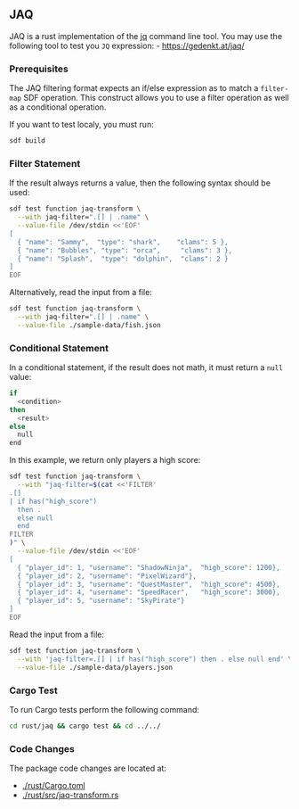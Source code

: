 ## JAQ

JAQ is a rust implementation of the [jq](https://stedolan.github.io/jq/) command line tool.
You may use the following tool to test you `JQ` expression: - https://gedenkt.at/jaq/

### Prerequisites

The JAQ filtering format expects an if/else expression as to match a `filter-map` SDF operation. This construct allows you to use a filter operation as well as a conditional operation. 

If you want to test localy, you must run:

```bash
sdf build
```

### Filter Statement

If the result always returns a value, then the following syntax should be used:

```bash
sdf test function jaq-transform \
  --with jaq-filter=".[] | .name" \
  --value-file /dev/stdin <<'EOF'
[
  { "name": "Sammy",  "type": "shark",    "clams": 5 },
  { "name": "Bubbles", "type": "orca",     "clams": 3 },
  { "name": "Splash",  "type": "dolphin",  "clams": 2 }
]
EOF
```

Alternatively, read the input from a file:

```bash
sdf test function jaq-transform \
  --with jaq-filter=".[] | .name" \
  --value-file ./sample-data/fish.json
```

### Conditional Statement

In a conditional statement, if the result does not math, it must return a `null` value:

```bash
if 
  <condition>
then 
  <result>
else 
  null
end
```

In this example, we return only players a high score:

```bash
sdf test function jaq-transform \
  --with "jaq-filter=$(cat <<'FILTER'
.[]
| if has("high_score") 
  then .
  else null
  end
FILTER
)" \
  --value-file /dev/stdin <<'EOF'
[
  { "player_id": 1, "username": "ShadowNinja",  "high_score": 1200},
  { "player_id": 2, "username": "PixelWizard"},
  { "player_id": 3, "username": "QuestMaster",  "high_score": 4500},
  { "player_id": 4, "username": "SpeedRacer",   "high_score": 3000},
  { "player_id": 5, "username": "SkyPirate"}
]
EOF
```

Read the input from a file:

```bash
sdf test function jaq-transform \
  --with 'jaq-filter=.[] | if has("high_score") then . else null end' \
  --value-file ./sample-data/players.json
```


### Cargo Test

To run Cargo tests perform the following command:

```bash
cd rust/jaq && cargo test && cd ../../
```

### Code Changes

The package code changes are located at:

* [./rust/Cargo.toml](./rust/jaq/Cargo.toml)
* [./rust/src/jaq-transform.rs](./rust/jaq/src/jaq_transform.rs)